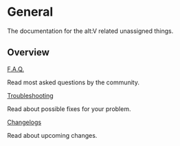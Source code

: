# General
The documentation for the alt:V related unassigned things.

## Overview
<section class="destinations">
  <div class="grid-container">
    <div class="grid-item">
      <div class="card">
        <div class="card-icon">
          <span class="glyph fa-cogs"></span>
        </div>
        <div class="card-content">
          <a href="faq.md" class="card-header">
            <span>
              F.A.Q.
            </span>
          </a>
          <p class="card-description">
            Read most asked questions by the community.
          </p>
        </div>
      </div>
    </div>
    <div class="grid-item">
      <div class="card">
        <div class="card-icon">
          <span class="glyph fa-book-open"></span>
        </div>
        <div class="card-content">
          <a href="troubleshooting/client.md" class="card-header">
            <span>
              Troubleshooting
            </span>
          </a>
          <p class="card-description">
            Read about possible fixes for your problem.
          </p>
        </div>
      </div>
    </div>
    <div class="grid-item">
      <div class="card">
        <div class="card-icon">
          <span class="glyph fa-code-branch"></span>
        </div>
        <div class="card-content">
          <a href="changelogs/index.md" class="card-header">
            <span>
              Changelogs
            </span>
          </a>
          <p class="card-description">
            Read about upcoming changes.
          </p>
        </div>
      </div>
    </div>
  </div>
</section>
